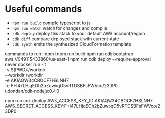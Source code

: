 # Useful commands

 * `npm run build`   compile typescript to js
 * `npm run watch`   watch for changes and compile
 * `cdk deploy`      deploy this stack to your default AWS account/region
 * `cdk diff`        compare deployed stack with current state
 * `cdk synth`       emits the synthesized CloudFormation template

 commands to run :
 npm i
 npm run build
npm run cdk bootstrap aws://049115433860/us-east-1
npm run cdk deploy --require-approval never
 docker run -it \
    -v $(PWD):/workdir \
    --workdir /workdir \
    -e AKIAQW34CBOCF7HSLNH7 \
    -e F+I47LHjqEOh2bZuwbqO5vRTDSBFsFWVco/23DP0 \
    udondan/cdk-nodejs:0.4.0

 npm run cdk deploy AWS_ACCESS_KEY_ID:AKIAQW34CBOCF7HSLNH7 AWS_SECRET_ACCESS_KEY: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                 
